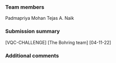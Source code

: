 <!--
Fill out this PR template to complete your HAQS submission!

⚠️ PR titles for the qBraid Open Challenge should be formatted:

[OPEN-CHALLENGE] [team-name]

⚠️ PR titles for the QML Classifier (VQC) Challenge should be formatted:

[VQC-CHALLENGE] [team-name] [date]

-->

### Team members
Padmapriya Mohan
Tejas A. Naik

### Submission summary
[VQC-CHALLENGE] [The Bohring team] [04-11-22]

### Additional comments
